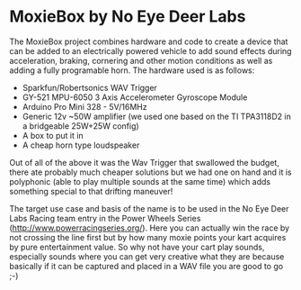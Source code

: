 # MoxieBox by No Eye Deer Labs

The MoxieBox project combines hardware and code to create a device that can be added to an electrically powered vehicle to add sound effects during acceleration, braking, cornering and other motion conditions as well as adding a fully programable horn. The hardware used is as follows:

* Sparkfun/Robertsonics WAV Trigger
* GY-521 MPU-6050 3 Axis Accelerometer Gyroscope Module
* Arduino Pro Mini 328 - 5V/16MHz
* Generic 12v ~50W amplifier (we used one based on the TI TPA3118D2 in a bridgeable 25W+25W config)
* A box to put it in
* A cheap horn type loudspeaker

Out of all of the above it was the Wav Trigger that swallowed the budget, there ate probably much cheaper solutions but we had one on hand and it is polyphonic (able to play multiple sounds at the same time) which adds something special to that drifting maneuver!

The target use case and basis of the name is to be used in the No Eye Deer Labs Racing team entry in the Power Wheels Series (http://www.powerracingseries.org/). Here you can actually win the race by not crossing the line first but by how many moxie points your kart acquires by pure entertainment value. So why not have your cart play sounds, especially sounds where you can get very creative what they are because basically if it can be captured and placed in a WAV file you are good to go ;-)
